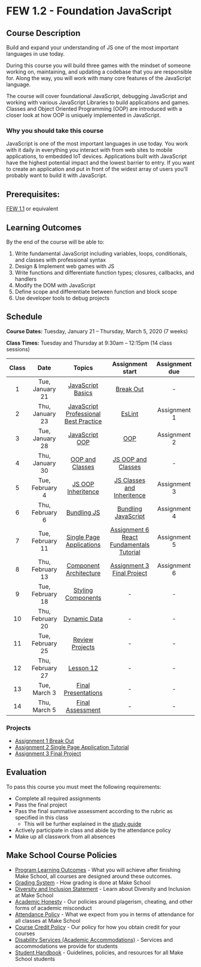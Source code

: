 # FEW 1.2 - Foundation JavaScript

## Course Description

Build and expand your understanding of JS one of the most important languages in use today. 

During this course you will build three games with the mindset of someone working on, maintaining, and updating a codebase that you are responsible for. Along the way, you will work with many core features of the JavaScript language.

The course will cover foundational JavaScript, debugging JavaScript and working with various JavaScript Libraries to build applications and games. Classes and Object Oriented Programming (OOP) are introduced with a closer look at how OOP is uniquely implemented in JavaScript.  

### Why you should take this course

JavaScript is one of the most important languages in use today. You work with it daily in everything you interact with from web sites to mobile applications, to embedded IoT devices. Applications built with JavaScript have the highest potential impact and the lowest barrier to entry. If you want to create an application and put in front of the widest array of users you'll probably want to build it with JavaScript.

## Prerequisites:  

[FEW 1.1](https://github.com/Make-School-Courses/FEW-1.1-Web-Foundations) or equivalent

## Learning Outcomes

By the end of the course will be able to:

1. Write fundamental JavaScript including variables, loops, conditionals, and classes with professional syntax
1. Design & Implement web games with JS
1. Write functions and differentiate function types; closures, callbacks, and handlers
1. Modify the DOM with JavaScript
1. Define scope and differentiate between function and block scope
1. Use developer tools to debug projects

## Schedule

**Course Dates:** Tuesday, January 21 – Thursday, March 5, 2020 (7 weeks)

**Class Times:** Tuesday and Thursday at 9:30am – 12:15pm (14 class sessions)

| Class | Date | Topics | Assignment start | Assignment due |
|:-----:|:----:|:------:|:----------------:|:--------------:|
|  1 | Tue, January 21 | [JavaScript Basics](Lessons/Lesson-01.md) | [Break Out](Assignments/Assignment-1-Break-Out.md) | - |
|  2 | Thu, January 23 | [JavaScript Professional Best Practice](Lessons/Lesson-02.md) | [EsLint](Assignments/Assignment-2-EsLint.md) | Assignment 1 |
|  3 | Tue, January 28 | [JavaScript OOP](Lessons/Lesson-03.md) | [OOP](Assignments/Assignment-3-OOP.md) | Assignment 2 |
|  4 | Thu, January 30 | [OOP and Classes](Lessons/Lesson-04.md) | [JS OOP and Classes](Assignments/Assignment-4-Inheritance.md) | - |
|  5 | Tue, February 4 | [JS OOP Inheritence](Lessons/Lesson-05.md) | [JS Classes and Inheritence](Assignments/Assignment-4-Inheritance.md) | Assignment 3 |
|  6 | Thu, February 6 | [Bundling JS](Lessons/Lesson-06.md) | [Bundling JavaScript](Assignments/Assignment-5-bundling.md) | Assignment 4 |
|  7 | Tue, February 11 | [Single Page Applications](Lessons/Lesson-07.md) | [Assignment 6 React Fundamentals Tutorial](Assignments/Assignment-6-react-fundamentals.md) | Assignment 5 |
|  8 | Thu, February 13 | [Component Architecture](Lessons/Lesson-08.md) | [Assignment 3 Final Project](Assignments/Assignment-3-Final-Project.md) | Assignment 6 |
|  9 | Tue, February 18 | [Styling Components](Lessons/Lesson-09.md) | - | - |
| 10 | Thu, February 20 | [Dynamic Data](Lessons/Lesson-10.md) | - | - |
| 11 | Tue, February 25 | [Review Projects](Lessons/Lesson-11.md) | - | - |
| 12 | Thu, February 27 | [Lesson 12](Lessons/Lesson-12.md) | - | - |
| 13 | Tue, March 3     | [Final Presentations](Lessons/Lesson-13.md) | - | - |
| 14 | Thu, March 5     | [Final Assessment](Lessons/Lesson-14.md) | - | - |

### Projects

- [Assignment 1 Break Out](Assignment-1-Break-Out.md)
- [Assignment 2 Single Page Application Tutorial](Assignments/Assignment-2-Single-Page-Application-Tutorial.md)
- [Assignment 3 Final Project](Assignments/Assignment-3-Final-Project.md)

## Evaluation

To pass this course you must meet the following requirements:

- Complete all required assignments 
- Pass the final project
- Pass the final summative assessment according to the rubric as specified in this class
    - This will be further explained in the [study guide](ADD_STUDY_GUIDE_LNK)
- Actively participate in class and abide by the attendance policy
- Make up all classwork from all absences

## Make School Course Policies

- [Program Learning Outcomes](https://make.sc/program-learning-outcomes) - What you will achieve after finishing Make School, all courses are designed around these outcomes.
- [Grading System](https://make.sc/grading-system) - How grading is done at Make School
- [Diversity and Inclusion Statement](https://make.sc/diversity-and-inclusion-statement) - Learn about Diversity and Inclusion at Make School
- [Academic Honesty](https://make.sc/academic-honesty-policy) - Our policies around plagerism, cheating, and other forms of academic misconduct 
- [Attendance Policy](https://make.sc/attendance-policy) - What we expect from you in terms of attendance for all classes at Make School
- [Course Credit Policy](https://make.sc/course-credit-policy) - Our policy for how you obtain credit for your courses
- [Disability Services (Academic Accommodations)](https://make.sc/disability-services) - Services and accommodations we provide for students
- [Student Handbook](https://make.sc/student-handbook) - Guidelines, policies, and resources for all Make School students
